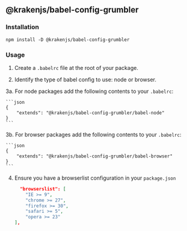 ## @krakenjs/babel-config-grumbler

### Installation

```
npm install -D @krakenjs/babel-config-grumbler
```

### Usage

1. Create a `.babelrc` file at the root of your package.

2. Identify the type of babel config to use: node or browser.

3a. For node packages add the following contents to your `.babelrc`:

    ```json
    {
        "extends": "@krakenjs/babel-config-grumbler/babel-node"
    }
    ```

3b. For browser packages add the following contents to your `.babelrc`:

    ```json
    {
        "extends": "@krakenjs/babel-config-grumbler/babel-browser"
    }
    ```

4. Ensure you have a browserlist configuration in your `package.json`

   ```json
     "browserslist": [
       "IE >= 9",
       "chrome >= 27",
       "firefox >= 30",
       "safari >= 5",
       "opera >= 23"
   ],
   ```

```

```
